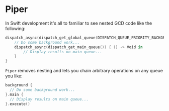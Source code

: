 # Piper
In Swift development it's all to familiar to see nested GCD code like the following:
```swift
dispatch_async(dispatch_get_global_queue(DISPATCH_QUEUE_PRIORITY_BACKGROUND, 0)) { () -> Void in
    // Do some background work...
    dispatch_async(dispatch_get_main_queue()) { () -> Void in
        // Display results on main queue...
    }
}
```
`Piper` removes nesting and lets you chain arbitrary operations on any queue you like:
```swift
background {
  // Do some background work...
}.main {
  // Display results on main queue...
}.execute()

